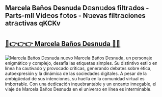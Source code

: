 ## Marcela Baños Desnuda D𝚎sn𝚞dos filtr𝚊dos - Parts-mlI Vid𝚎os f𝚘tos - N𝚞evas filtr𝚊ciones atr𝚊ctivas qKCKv

# <h2><a href="http://mb1dwmm.tromn.icu/?c=Marcela+Ba%c3%b1os+Desnuda">🔗👉👉👉 Marcela Baños Desnuda 🔗🔗</a></h2>

[![Marcela Baños Desnuda nuevo](https://i.imgur.com/pEAQMta.gif)](http://mb1dwmm.tromn.icu/?c=Marcela+Ba%c3%b1os+Desnuda)
Marcela Baños Desnuda, un personaje enigmático y complejo, desafía las etiquetas simples. Su distintivo estilo en línea ha cautivado y provocado críticas, generando debates sobre ética, autoexpresión y la dinámica de las sociedades digitales. A pesar de la ambigüedad de sus intenciones, su huella en la comunidad virtual es imborrable. Con una dedicación inquebrantable y un encanto innegable, el viaje de Marcela Baños Desnuda en el universo en línea es interminable.
